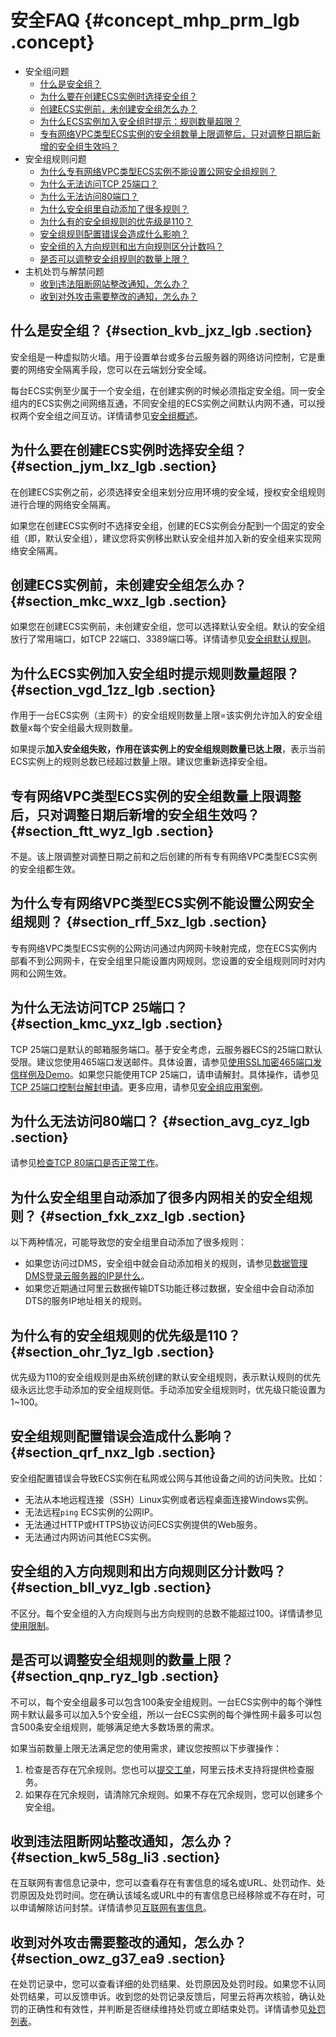 # 安全FAQ {#concept_mhp_prm_lgb .concept}

-   安全组问题
    -   [什么是安全组？](#)
    -   [为什么要在创建ECS实例时选择安全组？](#)
    -   [创建ECS实例前，未创建安全组怎么办？](#)
    -   [为什么ECS实例加入安全组时提示：规则数量超限？](#)
    -   [专有网络VPC类型ECS实例的安全组数量上限调整后，只对调整日期后新增的安全组生效吗？](#)
-   安全组规则问题
    -   [为什么专有网络VPC类型ECS实例不能设置公网安全组规则？](#)
    -   [为什么无法访问TCP 25端口？](#)
    -   [为什么无法访问80端口？](#)
    -   [为什么安全组里自动添加了很多规则？](#)
    -   [为什么有的安全组规则的优先级是110？](#)
    -   [安全组规则配置错误会造成什么影响？](#)
    -   [安全组的入方向规则和出方向规则区分计数吗？](#)
    -   [是否可以调整安全组规则的数量上限？](#)
-   主机处罚与解禁问题
    -   [收到违法阻断网站整改通知，怎么办？](#section_kw5_58g_li3)
    -   [收到对外攻击需要整改的通知，怎么办？](#section_owz_g37_ea9)

## 什么是安全组？ {#section_kvb_jxz_lgb .section}

安全组是一种虚拟防火墙。用于设置单台或多台云服务器的网络访问控制，它是重要的网络安全隔离手段，您可以在云端划分安全域。

每台ECS实例至少属于一个安全组，在创建实例的时候必须指定安全组。同一安全组内的ECS实例之间网络互通，不同安全组的ECS实例之间默认内网不通，可以授权两个安全组之间互访。详情请参见[安全组概述](cn.zh-CN/安全/安全组/安全组概述.md#)。

## 为什么要在创建ECS实例时选择安全组？ {#section_jym_lxz_lgb .section}

在创建ECS实例之前，必须选择安全组来划分应用环境的安全域，授权安全组规则进行合理的网络安全隔离。

如果您在创建ECS实例时不选择安全组，创建的ECS实例会分配到一个固定的安全组（即，默认安全组），建议您将实例移出默认安全组并加入新的安全组来实现网络安全隔离。

## 创建ECS实例前，未创建安全组怎么办？ {#section_mkc_wxz_lgb .section}

如果您在创建ECS实例前，未创建安全组，您可以选择默认安全组。默认的安全组放行了常用端口，如TCP 22端口、3389端口等。详情请参见[安全组默认规则](../../../../cn.zh-CN/隐藏/新架构后需要隐藏的文档汇总/安全/安全组默认规则.md#)。

## 为什么ECS实例加入安全组时提示规则数量超限？ {#section_vgd_1zz_lgb .section}

作用于一台ECS实例（主网卡）的安全组规则数量上限=该实例允许加入的安全组数量x每个安全组最大规则数量。

如果提示**加入安全组失败，作用在该实例上的安全组规则数量已达上限**，表示当前ECS实例上的规则总数已经超过数量上限。建议您重新选择安全组。

## 专有网络VPC类型ECS实例的安全组数量上限调整后，只对调整日期后新增的安全组生效吗？ {#section_ftt_wyz_lgb .section}

不是。该上限调整对调整日期之前和之后创建的所有专有网络VPC类型ECS实例的安全组都生效。

## 为什么专有网络VPC类型ECS实例不能设置公网安全组规则？ {#section_rff_5xz_lgb .section}

专有网络VPC类型ECS实例的公网访问通过内网网卡映射完成，您在ECS实例内部看不到公网网卡，在安全组里只能设置内网规则。您设置的安全组规则同时对内网和公网生效。

## 为什么无法访问TCP 25端口？ {#section_kmc_yxz_lgb .section}

TCP 25端口是默认的邮箱服务端口。基于安全考虑，云服务器ECS的25端口默认受限。建议您使用465端口发送邮件。具体设置，请参见[使用SSL加密465端口发信样例及Demo](https://help.aliyun.com/document_detail/60692.html)。如果您只能使用TCP 25端口，请申请解封。具体操作，请参见[TCP 25端口控制台解封申请](https://help.aliyun.com/document_detail/56130.html)。更多应用，请参见[安全组应用案例](cn.zh-CN/安全/安全组/安全组应用案例.md#)。

## 为什么无法访问80端口？ {#section_avg_cyz_lgb .section}

请参见[检查TCP 80端口是否正常工作](https://help.aliyun.com/document_detail/59367.html)。

## 为什么安全组里自动添加了很多内网相关的安全组规则？ {#section_fxk_zxz_lgb .section}

以下两种情况，可能导致您的安全组里自动添加了很多规则：

-   如果您访问过DMS，安全组中就会自动添加相关的规则，请参见[数据管理DMS登录云服务器的IP是什么](https://help.aliyun.com/document_detail/51251.html)。
-   如果您近期通过阿里云数据传输DTS功能迁移过数据，安全组中会自动添加DTS的服务IP地址相关的规则。

## 为什么有的安全组规则的优先级是110？ {#section_ohr_1yz_lgb .section}

优先级为110的安全组规则是由系统创建的默认安全组规则，表示默认规则的优先级永远比您手动添加的安全组规则低。手动添加安全组规则时，优先级只能设置为1~100。

## 安全组规则配置错误会造成什么影响？ {#section_qrf_nxz_lgb .section}

安全组配置错误会导致ECS实例在私网或公网与其他设备之间的访问失败。比如：

-   无法从本地远程连接（SSH）Linux实例或者远程桌面连接Windows实例。
-   无法远程`ping` ECS实例的公网IP。
-   无法通过HTTP或HTTPS协议访问ECS实例提供的Web服务。
-   无法通过内网访问其他ECS实例。

## 安全组的入方向规则和出方向规则区分计数吗？ {#section_bll_vyz_lgb .section}

不区分。每个安全组的入方向规则与出方向规则的总数不能超过100。详情请参见[使用限制](../../../../cn.zh-CN/产品简介/使用限制.md#)。

## 是否可以调整安全组规则的数量上限？ {#section_qnp_ryz_lgb .section}

不可以，每个安全组最多可以包含100条安全组规则。一台ECS实例中的每个弹性网卡默认最多可以加入5个安全组，所以一台ECS实例的每个弹性网卡最多可以包含500条安全组规则，能够满足绝大多数场景的需求。

如果当前数量上限无法满足您的使用需求，建议您按照以下步骤操作：

1.  检查是否存在冗余规则。您也可以[提交工单](https://selfservice.console.aliyun.com/ticket/createIndex.htm)，阿里云技术支持将提供检查服务。
2.  如果存在冗余规则，请清除冗余规则。如果不存在冗余规则，您可以创建多个安全组。

## 收到违法阻断网站整改通知，怎么办？ {#section_kw5_58g_li3 .section}

在互联网有害信息记录中，您可以查看存在有害信息的域名或URL、处罚动作、处罚原因及处罚时间。您在确认该域名或URL中的有害信息已经移除或不存在时，可以申请解除访问封禁。详情请参见[互联网有害信息](https://help.aliyun.com/document_detail/84438.htm)。

## 收到对外攻击需要整改的通知，怎么办？ {#section_owz_g37_ea9 .section}

在处罚记录中，您可以查看详细的处罚结果、处罚原因及处罚时段。如果您不认同处罚结果，可以反馈申诉。收到您的处罚记录反馈后，阿里云将再次核验，确认处罚的正确性和有效性，并判断是否继续维持处罚或立即结束处罚。详情请参见[处罚列表](https://help.aliyun.com/document_detail/84434.htm)。

